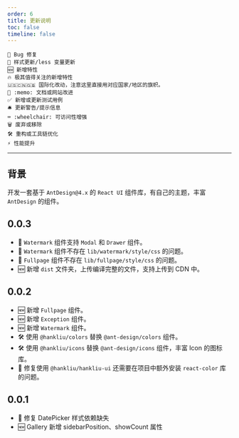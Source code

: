 ```yaml
---
order: 6
title: 更新说明
toc: false
timeline: false
---
```


```
🐞 Bug 修复
💄 样式更新/less 变量更新
🆕 新增特性
🔥 极其值得关注的新增特性
🇺🇸🇨🇳🇬🇧 国际化改动，注意这里直接用对应国家/地区的旗帜。
📖 :memo: 文档或网站改进
✅ 新增或更新测试用例
🛎 更新警告/提示信息
⌨️ :wheelchair: 可访问性增强
🗑 废弃或移除
🛠 重构或工具链优化
⚡️ 性能提升
```

---

## 背景

开发一套基于 `AntDesign@4.x` 的 `React UI` 组件库，有自己的主题，丰富 `AntDesign` 的组件。

## 0.0.3

- 🐞 `Watermark` 组件支持 `Modal` 和 `Drawer` 组件。
- 🐞 `Watermark` 组件不存在 `lib/watermark/style/css` 的问题。
- 🐞 `Fullpage` 组件不存在 `lib/fullpage/style/css` 的问题。
- 🆕 新增 `dist` 文件夹，上传编译完整的文件，支持上传到 CDN 中。

## 0.0.2

- 🆕 新增 `Fullpage` 组件。
- 🆕 新增 `Exception` 组件。
- 🆕 新增 `Watermark` 组件。
- 🛠 使用 `@hankliu/colors` 替换 `@ant-design/colors` 组件。
- 🛠 使用 `@hankliu/icons` 替换 `@ant-design/icons` 组件，丰富 Icon 的图标库。
- 🐞 修复使用 `@hankliu/hankliu-ui` 还需要在项目中额外安装 `react-color` 库的问题。

## 0.0.1

- 🐞 修复 DatePicker 样式依赖缺失
- 🆕 Gallery 新增 sidebarPosition、showCount 属性
